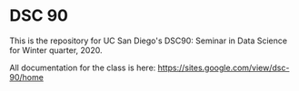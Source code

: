 # DSC 90

This is the repository for UC San Diego's DSC90: Seminar in Data Science for Winter quarter, 2020.

All documentation for the class is here: https://sites.google.com/view/dsc-90/home
